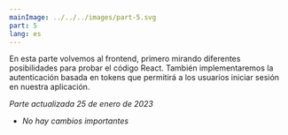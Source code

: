 ```yaml
---
mainImage: ../../../images/part-5.svg
part: 5
lang: es
---
```


<div class="intro">

En esta parte volvemos al frontend, primero mirando diferentes posibilidades para probar el código React. También implementaremos la autenticación basada en tokens que permitirá a los usuarios iniciar sesión en nuestra aplicación.

<i>Parte actualizada 25 de enero de 2023</i>
- <i>No hay cambios importantes</i>

</div>